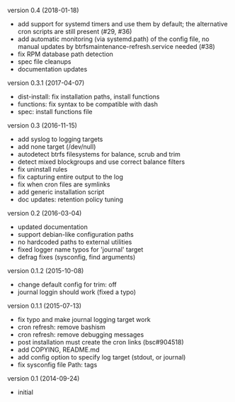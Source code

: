 version 0.4 (2018-01-18)

- add support for systemd timers and use them by default; the alternative cron
  scripts are still present (#29, #36)
- add automatic monitoring (via systemd.path) of the config file, no manual
  updates by btrfsmaintenance-refresh.service needed (#38)
- fix RPM database path detection
- spec file cleanups
- documentation updates

version 0.3.1 (2017-04-07)

- dist-install: fix installation paths, install functions
- functions: fix syntax to be compatible with dash
- spec: install functions file

version 0.3 (2016-11-15)

- add syslog to logging targets
- add none target (/dev/null)
- autodetect btrfs filesystems for balance, scrub and trim
- detect mixed blockgroups and use correct balance filters
- fix uninstall rules
- fix capturing entire output to the log
- fix when cron files are symlinks
- add generic installation script
- doc updates: retention policy tuning

version 0.2 (2016-03-04)

- updated documentation
- support debian-like configuration paths
- no hardcoded paths to external utilities
- fixed logger name typos for 'journal' target
- defrag fixes (sysconfig, find arguments)

version 0.1.2 (2015-10-08)

- change default config for trim: off
- journal loggin should work (fixed a typo)

version 0.1.1 (2015-07-13)

- fix typo and make journal logging target work
- cron refresh: remove bashism
- cron refresh: remove debugging messages
- post installation must create the cron links (bsc#904518)
- add COPYING, README.md
- add config option to specify log target (stdout, or journal)
- fix sysconfig file Path: tags

version 0.1 (2014-09-24)

- initial
